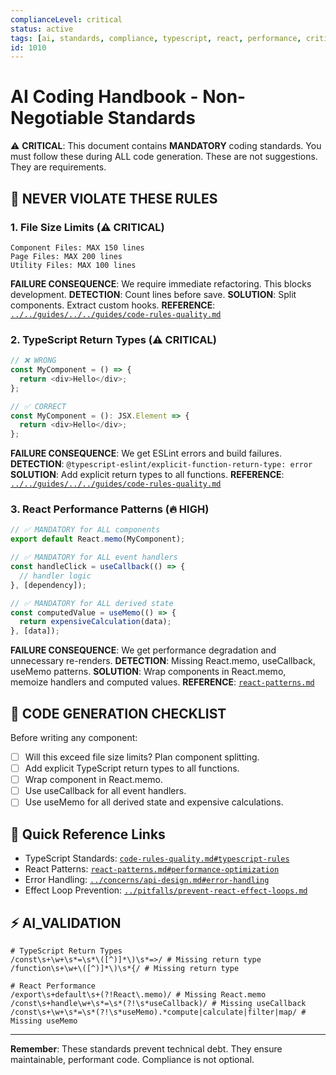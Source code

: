 ```yaml
---
complianceLevel: critical
status: active
tags: [ai, standards, compliance, typescript, react, performance, critical]
id: 1010
---
```


# AI Coding Handbook - Non-Negotiable Standards

⚠️ **CRITICAL**: This document contains **MANDATORY** coding standards. You must follow these during ALL code generation. These are not suggestions. They are requirements.

<!-- AI_QUICK_REF
Overview: This handbook defines mandatory coding standards. You must follow these without exception in all code generation. Key...
Key Rules: File size limits (line 47), TypeScript return types (line 65), React performance patterns (line 88)
Avoid: Files exceeding size limits, Missing return types, Components without React.memo
-->

## 🚫 **NEVER VIOLATE THESE RULES**

### **1. File Size Limits (⚠️ CRITICAL)**
```
Component Files: MAX 150 lines
Page Files: MAX 200 lines  
Utility Files: MAX 100 lines
```
**FAILURE CONSEQUENCE**: We require immediate refactoring. This blocks development.
**DETECTION**: Count lines before save.
**SOLUTION**: Split components. Extract custom hooks.
**REFERENCE**: [`../../guides/../../guides/code-rules-quality.md`](code-rules-quality.md "Priority: HIGH - TypeScript standards and ESLint rules")

### **2. TypeScript Return Types (⚠️ CRITICAL)**
```typescript
// ❌ WRONG
const MyComponent = () => {
  return <div>Hello</div>;
};

// ✅ CORRECT
const MyComponent = (): JSX.Element => {
  return <div>Hello</div>;
};
```
**FAILURE CONSEQUENCE**: We get ESLint errors and build failures.
**DETECTION**: `@typescript-eslint/explicit-function-return-type: error`
**SOLUTION**: Add explicit return types to all functions.
**REFERENCE**: [`../../guides/../../guides/code-rules-quality.md`](code-rules-quality.md "Priority: HIGH - TypeScript standards and ESLint rules")

### **3. React Performance Patterns (🔥 HIGH)**
```typescript
// ✅ MANDATORY for ALL components
export default React.memo(MyComponent);

// ✅ MANDATORY for ALL event handlers
const handleClick = useCallback(() => {
  // handler logic
}, [dependency]);

// ✅ MANDATORY for ALL derived state
const computedValue = useMemo(() => {
  return expensiveCalculation(data);
}, [data]);
```
**FAILURE CONSEQUENCE**: We get performance degradation and unnecessary re-renders.
**DETECTION**: Missing React.memo, useCallback, useMemo patterns.
**SOLUTION**: Wrap components in React.memo, memoize handlers and computed values.
**REFERENCE**: [`react-patterns.md`](react-patterns.md "Priority: HIGH - React optimization techniques")

## 🎯 **CODE GENERATION CHECKLIST**

Before writing any component:
- [ ] Will this exceed file size limits? Plan component splitting.
- [ ] Add explicit TypeScript return types to all functions.
- [ ] Wrap component in React.memo.
- [ ] Use useCallback for all event handlers.
- [ ] Use useMemo for all derived state and expensive calculations.

## 🔗 **Quick Reference Links**
- TypeScript Standards: [`code-rules-quality.md#typescript-rules`](code-rules-quality.md#typescript-rules "Priority: HIGH - TypeScript typing requirements")
- React Patterns: [`react-patterns.md#performance-optimization`](react-patterns.md#performance-optimization "Priority: HIGH - React.memo and hook usage")
- Error Handling: [`../concerns/api-design.md#error-handling`](../concerns/api-design.md#error-handling "Priority: MEDIUM - API error handling patterns")
- Effect Loop Prevention: [`../pitfalls/prevent-react-effect-loops.md`](../pitfalls/prevent-react-effect-loops.md "Priority: CRITICAL - Preventing infinite render loops")

## ⚡ **AI_VALIDATION**
```regex
# TypeScript Return Types
/const\s+\w+\s*=\s*\([^)]*\)\s*=>/ # Missing return type
/function\s+\w+\([^)]*\)\s*{/ # Missing return type

# React Performance  
/export\s+default\s+(?!React\.memo)/ # Missing React.memo
/const\s+handle\w+\s*=\s*(?!\s*useCallback)/ # Missing useCallback
/const\s+\w+\s*=\s*(?!\s*useMemo).*compute|calculate|filter|map/ # Missing useMemo
```
---
**Remember**: These standards prevent technical debt. They ensure maintainable, performant code. Compliance is not optional.
